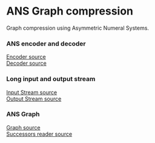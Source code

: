 # ANS Graph compression
Graph compression using Asymmetric Numeral Systems.

### ANS encoder and decoder
[Encoder source](https://github.com/tomfran/ANS-Graph-compression/blob/main/src/main/java/it/tomfran/thesis/ans/AnsEncoder.java) \
[Decoder source](https://github.com/tomfran/ANS-Graph-compression/blob/main/src/main/java/it/tomfran/thesis/ans/AnsDecoder.java)

### Long input and output stream
[Input Stream source](https://github.com/tomfran/ANS-Graph-compression/blob/main/src/main/java/it/tomfran/thesis/io/LongInputStream.java) \
[Output Stream source](https://github.com/tomfran/ANS-Graph-compression/blob/main/src/main/java/it/tomfran/thesis/io/LongOutputStream.java)

### ANS Graph
[Graph source](https://github.com/tomfran/ANS-Graph-compression/blob/main/src/main/java/it/tomfran/thesis/graph/AnsGraph.java) \
[Successors reader source](https://github.com/tomfran/ANS-Graph-compression/blob/main/src/main/java/it/tomfran/thesis/graph/AnsSuccessorsReader.java)
